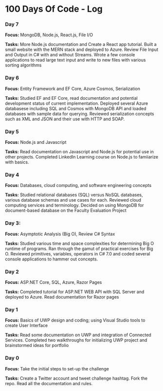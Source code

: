 # 100 Days Of Code - Log

### Day 7

**Focus:** MongoDB, Node.js, React.js, File I/O

**Tasks:** More Node.js documentation and Create a React app tutorial. Built a small website with the MERN stack and deployed to Azure.
Review File Input and Output in C# with and without Streams. Wrote a few console applications to read large text input and write to new
files with various sorting algorithms

### Day 6

**Focus:** Entity Framework and EF Core, Azure Cosmos, Serialization

**Tasks:** Studied EF and EF Core, read documentation and potential development status of current implementation. Deployed several
Azure databasese including SQL and Cosmos with MongoDB API and loaded databases with sample data for querying. Reviewed serialization
concepts such as XML and JSON and their use with HTTP and SOAP.

### Day 5

**Focus:** Node.js and Javascript

**Tasks:** Read documentation on Javascript and Node.js for potential use in other projects. Completed LinkedIn Learning course on
Node.js to famiiarize with basics.

### Day 4

**Focus:** Databases, cloud computing, and software engineering concepts

**Tasks:** Studied relational databases (SQL) versus NoSQL databases, various database schemas and use cases for each. Reviewed cloud
computing services and terminology. Decided on using MongoDB for document-based database on the Faculty Evaluation Project

### Day 3:

**Focus:** Asymptotic Analysis (Big O), Review C# Syntax

**Tasks:** Studied various time and space complexities for determining Big O runtime of programs. Ran through the gamut of practical
exercises for Big O. Reviewed primitives, variables, operators in C# 7.0 and coded several console applications to hammer out concepts.

### Day 2

**Focus:** ASP.NET Core, SQL, Azure, Razor Pages

**Tasks:** Completed tutorial for ASP.NET WEB API with SQL Server and deployed to Azure. Read documentation for Razor pages

### Day 1

**Focus:** Basics of UWP design and coding; using Visual Studio tools to create User Interface

**Tasks:** Read some documentation on UWP and integration of Connected Services. Completed two walkthroughs for initializing UWP project and brainstormed ideas for portfolio

### Day 0

**Focus:** Take the initial steps to set-up the challenge

**Tasks:** Create a Twitter account and tweet challenge hashtag. Fork the repo. Read all the documentation and rules.
